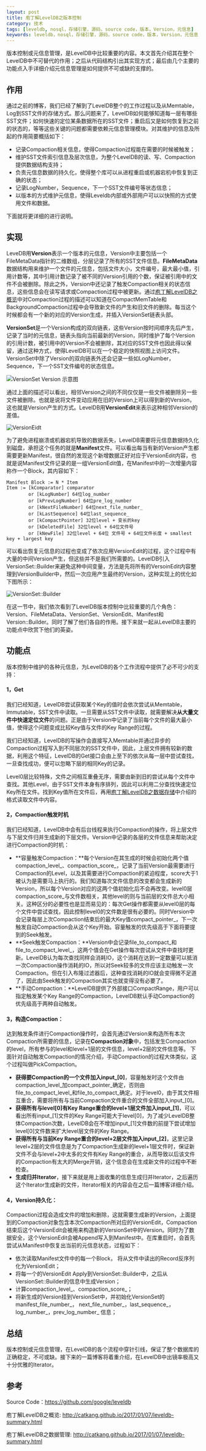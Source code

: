 ```yaml
---
layout: post
title: 庖丁解LevelDB之版本控制
category: 技术
tags: [leveldb, nosql，存储引擎，源码，source code，版本，Version，元信息]
keywords: leveldb，nosql，存储引擎，源码，source code，版本，Version，元信息
---
```


版本控制或元信息管理，是LevelDB中比较重要的内容。本文首先介绍其在整个LevelDB中不可替代的作用；之后从代码结构引出其实现方式；最后由几个主要的功能点入手详细介绍元信息管理是如何提供不可或缺的支撑的。



## **作用**

通过之前的博客，我们已经了解到了LevelDB整个的工作过程以及从Memtable，Log到SST文件的存储方式。那么问题来了，LevelDB如何能够知道每一层有哪些SST文件；如何快速的定位某条数据所在的SST文件；重启后又是如何恢复到之前的状态的，等等这些关键的问题都需要依赖元信息管理模块。对其维护的信息及所起的作用简要概括如下：

- 记录Compaction相关信息，使得Compaction过程能在需要的时候被触发；
- 维护SST文件索引信息及层次信息，为整个LevelDB的读、写、Compaction提供数据结构支持；
- 负责元信息数据的持久化，使得整个库可以从进程重启或机器宕机中恢复到正确的状态；
- 记录LogNumber，Sequence，下一个SST文件编号等状态信息；
- 以版本的方式维护元信息，使得Leveldb内部或外部用户可以以快照的方式使用文件和数据。

下面就将更详细的进行说明。

## **实现**

LeveDB用**Version**表示一个版本的元信息，Version中主要包括一个FileMetaData指针的二维数组，分层记录了所有的SST文件信息。**FileMetaData**数据结构用来维护一个文件的元信息，包括文件大小，文件编号，最大最小值，引用计数等，其中引用计数记录了被不同的Version引用的个数，保证被引用中的文件不会被删除。除此之外，Version中还记录了触发Compaction相关的状态信息，这些信息会在读写请求或Compaction过程中被更新。通过[庖丁解LevelDB之概览](http://catkang.github.io/2017/01/07/leveldb-summary.html)中对Compaction过程的描述可以知道在CompactMemTable和BackgroundCompaction过程中会导致新文件的产生和旧文件的删除。每当这个时候都会有一个新的对应的Version生成，并插入VersionSet链表头部。

**VersionSet**是一个Version构成的双向链表，这些Version按时间顺序先后产生，记录了当时的元信息，链表头指向当前最新的Version，同时维护了每个Version的引用计数，被引用中的Version不会被删除，其对应的SST文件也因此得以保留，通过这种方式，使得LevelDB可以在一个稳定的快照视图上访问文件。VersionSet中除了Version的双向链表外还会记录一些如LogNumber，Sequence，下一个SST文件编号的状态信息。

![VersionSet Version 示意图](http://i.imgur.com/30fGBHj.png)

通过上面的描述可以看出，相邻Version之间的不同仅仅是一些文件被删除另一些文件被删除。也就是说将文件变动应用在旧的Version上可以得到新的Version，这也就是Version产生的方式。LevelDB用**VersionEdit**来表示这种相邻Version的差值。

 ![VersionEidt](http://i.imgur.com/LcSu4lW.png)

为了避免进程崩溃或机器宕机导致的数据丢失，LevelDB需要将元信息数据持久化到磁盘，承担这个任务的就是**Manifest**文件。可以看出每当有新的Version产生都需要更新Manifest，很自然的发现这个新增数据正好对应于VersionEdit内容，也就是说Manifest文件记录的是一组VersionEdit值，在Manifest中的一次增量内容称作一个Block，其内容如下：

```
Manifest Block := N * Item
Item := [kComparator] comparator
		or [kLogNumber] 64位log_number
		or [kPrevLogNumber] 64位pre_log_number
		or [kNextFileNumber] 64位next_file_number_
		or [kLastSequence] 64位last_sequence_
		or [kCompactPointer] 32位level + 变长的key
		or [kDeletedFile] 32位level + 64位文件号
		or [kNewFile] 32位level + 64位 文件号 + 64位文件长度 + smallest key + largest key
```

可以看出恢复元信息的过程也变成了依次应用VersionEdit的过程，这个过程中有大量的中间Version产生，但这些并不是我们所需要的。LevelDB引入VersionSet::Builder来避免这种中间变量，方法是先将所有的VersoinEdit内容整理到VersionBuilder中，然后一次应用产生最终的Version，这种实现上的优化如下图所示：

![VersionSet::Builder](http://i.imgur.com/wjxyapo.png)

在这一节中，我们依次看到了LevelDB版本控制中比较重要的几个角色：Version、FileMetaData、VersionSet、VersionEdit、Manifest和Version::Builder。同时了解了他们各自的作用。接下来就一起从LevelDB主要的功能点中欣赏下他们的英姿。

## **功能点**

版本控制中维护的各种元信息，为LevelDB的各个工作流程中提供了必不可少的支持：

#### **1，Get**

我们已经知道，LevelDB尝试获取某个Key的值时会依次尝试从Memtable，Immutable，SST文件中读取。一旦需要从SST文件中读取，就需要解决**从大量文件中快速定位文件**的问题。正是由于Version中记录了当前每个文件的最大最小值，使得这个问题变成比较Key值与文件的Key Range的过程。

我们已经知道，LevelDB的写操作会直接写入Memtable并通过异步的Compaction过程写入到不同层次的SST文件中，因此，上层文件拥有较新的数据，利用这个特征，LevelDB的Get接口会由上至下的依次从每一层中尝试查找，一旦查找成功，便可以忽略下层的相同Key的记录。

Level0层比较特殊，文件之间相互重叠无序，需要由新到旧的尝试从每个文件中查找。其他Level，由于SST文件本身有序排列，因此可以利用二分查找快速定位Key所在文件。找到Key值所在文件后，再用[庖丁解LevelDB之数据存储](http://catkang.github.io/2017/01/17/leveldb-data.html)中介绍的格式读取文件中内容。

#### **2，Compaction触发时机**

我们已经知道，LevelDB中会有后台线程来执行Compaction的操作，将上层文件与下层文件归并生成新的下层文件。Version中记录的各层的文件信息来帮助决定进行Compaction的时机：

- **容量触发Compaction：**每个Version在其生成的时候会初始化两个值compaction\_level\_、compaction\_score\_，记录了当前Version最需要进行Compaction的Level，以及其需要进行Compaction的紧迫程度，score大于1被认为是需要马上执行的。我们知道每次文件信息的改变都会生成新的Version，所以每个Version对应的这两个值初始化后不会再改变。level0层compaction\_score\_与文件数相关，其他level的则与当前层的文件总大小相关。这种区分的必要性也是显而易见的：每次Get操作都需要从level0层的每个文件中尝试查找，因此控制level0的文件数是很有必要的。同时Version中会记录每层上次Compaction结束后的最大Key值compact\_pointer\_，下一次触发自动Compaction会从这个Key开始。容量触发的优先级高于下面将要提到的Seek触发。
- **Seek触发Compaction：**Version中会记录file\_to\_compact_和file\_to\_compact\_level\_，这两个值会在Get操作每次尝试从文件中查找时更新。LevelDB认为每次查找同样会消耗IO，这个消耗在达到一定数量可以抵消一次Compaction操作消耗的IO，所以对Seek较多的文件应该主动触发一次Compaction。但在引入布隆过滤器后，这种查找消耗的IO就会变得微不足道了，因此由Seek触发的Compaction其实也就变得没有必要了。
- **手动Compaction：**LevelDB提供了外部接口CompactRange，用户可以指定触发某个Key Range的Compaction，LevelDB默认手动Compaction的优先级高于两种自动触发。

#### **3，构造Compaction：**

达到触发条件进行Compaction操作时，会首先通过Version来构造所有本次Compaction所需要的信息，记录在**Compaction对象**中，包括发生Compaction的level，所有参与的level和level+1层的文件信息，level+2层的文件信息等。 下面针对自动触发Compaction的情况介绍，手动Compaction的过程大体类似，这个过程叫做PickCompaction。

- **获得要Compaction的一个文件加入input\_[0]**，容量触发时这个文件由compaction\_level\_加compact\_pointer\_确定，否则由file\_to\_compact\_level\_和file\_to\_compact_确定。对于level0，由于其文件相互重合，需要将所有与当前Compaction文件重合的文件全部加入input\_[0]。
- **获得所有与level[0]有Key Range重合的level+1层文件加入input\_[1]**，可以看出所有input\_[1]文件的Key Range可能大于level[0]，为了减少LevelDB整体Compaction次数，LevelDB会在不增加input\_[1]文件数的前提下尝试增加level[0]文件数来扩大level层文件的Key Range。
- **获得所有与当前Key Range重合的level+2层文件加入input\_[2]**，这里记录level+2层的文件信息是为了Compaction生成新的level+1层文件时，保证新文件不会与level+2中太多的文件有Key Range的重合，从而导致以后该文件的Compaction有太大的Merge开销，这个信息会在生成新文件的过程中不断检查。
- **生成归并Iterator**，接下来就是用上面收集的信息生成归并Iterator，之后遍历这个Iterator生成新的文件，Iterator相关的内容会在之后一篇博客详细介绍。

#### **4，Version持久化：**

Compaction过程会造成文件的增加和删除，这就需要生成新的Version，上面提到的Compaction对象包含本次Compaction所对应的VersionEdit，Compaction结束后这个VersionEdit会被用来构造新的VersionSet中的Version。同时为了数据安全，这个VersionEdit会被Append写入到Manifest中。在库重启时，会首先尝试从Manifest中恢复出当前的元信息状态，过程如下：

- 依次读取Manifest文件中的每一个Block， 将从文件中读出的Record反序列化为VersionEdit；
- 将每一个的VersionEdit Apply到VersionSet::Builder中，之后从VersionSet::Builder的信息中生成Version；
- 计算compaction\_level\_、compaction\_score\_；
- 将新生成的Version挂到VersionSet中，并初始化VersionSet的manifest_file_number_， next_file_number_，last_sequence_，log_number_，prev_log_number_ 信息；




## **总结**

版本控制或元信息管理，在LevelDB的各个流程中穿针引线，保证了整个数据库的正确稳定，不可或缺。接下来的一篇博客将着重介绍，在LevelDB中出镜率极高又十分优雅的Iterator。



## **参考**

Source Code：https://github.com/google/leveldb

庖丁解LevelDB之概览: http://catkang.github.io/2017/01/07/leveldb-summary.html

庖丁解LevelDB之数据管理: http://catkang.github.io/2017/01/07/leveldb-summary.html

